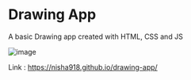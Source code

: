 # Drawing App
A basic Drawing app created with HTML, CSS and JS

![image](https://user-images.githubusercontent.com/130730584/232084581-a87171f4-5001-4e86-bc65-37e11a7531a0.png)

Link : https://nisha918.github.io/drawing-app/
